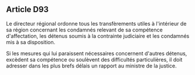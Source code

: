 Article D93
----
Le directeur régional ordonne tous les transfèrements utiles à l'intérieur de sa
région concernant les condamnés relevant de sa compétence d'affectation, les
détenus soumis à la contrainte judiciaire et les condamnés mis à sa disposition.

Si les mesures qui lui paraissent nécessaires concernent d'autres détenus,
excèdent sa compétence ou soulèvent des difficultés particulières, il doit
adresser dans les plus brefs délais un rapport au ministre de la justice.
